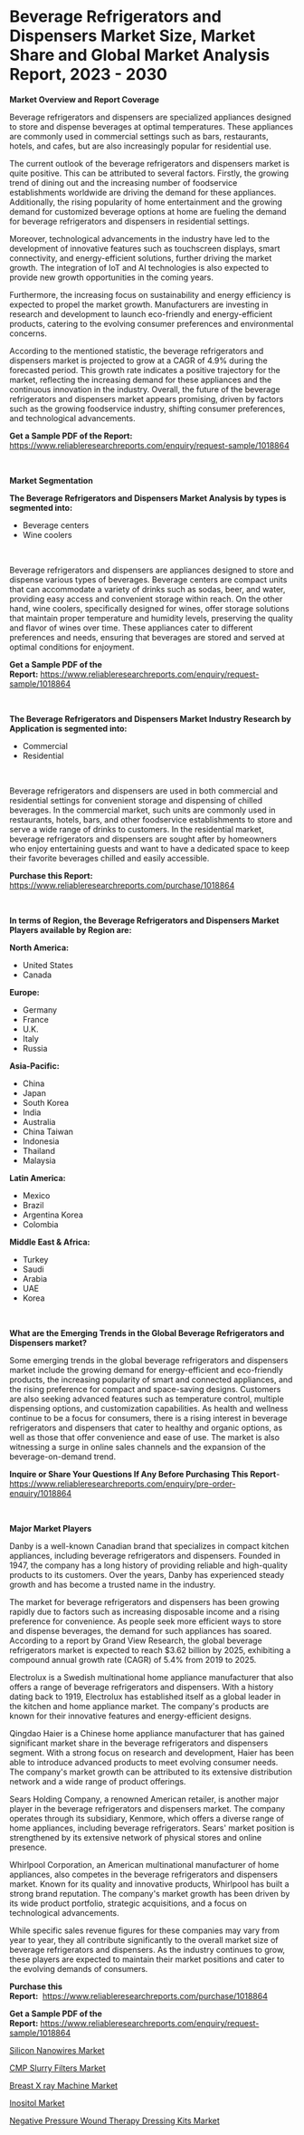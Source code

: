 <p><h1>Beverage Refrigerators and Dispensers Market Size, Market Share and Global Market Analysis Report, 2023 - 2030</h1></p><p><strong>Market Overview and Report Coverage</strong></p>
<p><p>Beverage refrigerators and dispensers are specialized appliances designed to store and dispense beverages at optimal temperatures. These appliances are commonly used in commercial settings such as bars, restaurants, hotels, and cafes, but are also increasingly popular for residential use.</p><p>The current outlook of the beverage refrigerators and dispensers market is quite positive. This can be attributed to several factors. Firstly, the growing trend of dining out and the increasing number of foodservice establishments worldwide are driving the demand for these appliances. Additionally, the rising popularity of home entertainment and the growing demand for customized beverage options at home are fueling the demand for beverage refrigerators and dispensers in residential settings.</p><p>Moreover, technological advancements in the industry have led to the development of innovative features such as touchscreen displays, smart connectivity, and energy-efficient solutions, further driving the market growth. The integration of IoT and AI technologies is also expected to provide new growth opportunities in the coming years.</p><p>Furthermore, the increasing focus on sustainability and energy efficiency is expected to propel the market growth. Manufacturers are investing in research and development to launch eco-friendly and energy-efficient products, catering to the evolving consumer preferences and environmental concerns.</p><p>According to the mentioned statistic, the beverage refrigerators and dispensers market is projected to grow at a CAGR of 4.9% during the forecasted period. This growth rate indicates a positive trajectory for the market, reflecting the increasing demand for these appliances and the continuous innovation in the industry. Overall, the future of the beverage refrigerators and dispensers market appears promising, driven by factors such as the growing foodservice industry, shifting consumer preferences, and technological advancements.</p></p>
<p><strong>Get a Sample PDF of the Report:</strong> <a href="https://www.reliableresearchreports.com/enquiry/request-sample/1018864">https://www.reliableresearchreports.com/enquiry/request-sample/1018864</a></p>
<p>&nbsp;</p>
<p><strong>Market Segmentation</strong></p>
<p><strong>The Beverage Refrigerators and Dispensers Market Analysis by types is segmented into:</strong></p>
<p><ul><li>Beverage centers</li><li>Wine coolers</li></ul></p>
<p>&nbsp;</p>
<p><p>Beverage refrigerators and dispensers are appliances designed to store and dispense various types of beverages. Beverage centers are compact units that can accommodate a variety of drinks such as sodas, beer, and water, providing easy access and convenient storage within reach. On the other hand, wine coolers, specifically designed for wines, offer storage solutions that maintain proper temperature and humidity levels, preserving the quality and flavor of wines over time. These appliances cater to different preferences and needs, ensuring that beverages are stored and served at optimal conditions for enjoyment.</p></p>
<p><strong>Get a Sample PDF of the Report:</strong>&nbsp;<a href="https://www.reliableresearchreports.com/enquiry/request-sample/1018864">https://www.reliableresearchreports.com/enquiry/request-sample/1018864</a></p>
<p>&nbsp;</p>
<p><strong>The Beverage Refrigerators and Dispensers Market Industry Research by Application is segmented into:</strong></p>
<p><ul><li>Commercial</li><li>Residential</li></ul></p>
<p>&nbsp;</p>
<p><p>Beverage refrigerators and dispensers are used in both commercial and residential settings for convenient storage and dispensing of chilled beverages. In the commercial market, such units are commonly used in restaurants, hotels, bars, and other foodservice establishments to store and serve a wide range of drinks to customers. In the residential market, beverage refrigerators and dispensers are sought after by homeowners who enjoy entertaining guests and want to have a dedicated space to keep their favorite beverages chilled and easily accessible.</p></p>
<p><strong>Purchase this Report:</strong>&nbsp; <a href="https://www.reliableresearchreports.com/purchase/1018864">https://www.reliableresearchreports.com/purchase/1018864</a></p>
<p>&nbsp;</p>
<p><strong>In terms of Region, the Beverage Refrigerators and Dispensers Market Players available by Region are:</strong></p>
<p>
    <p> <strong> North America: </strong>
        <ul>
            <li>United States</li>
            <li>Canada</li>
        </ul>
        </p> 
    <p> <strong> Europe: </strong>
        <ul>
            <li>Germany</li>
            <li>France</li>
            <li>U.K.</li>
            <li>Italy</li>
            <li>Russia</li>
        </ul>
        </p> 
    <p> <strong> Asia-Pacific: </strong>
        <ul>
            <li>China</li>
            <li>Japan</li>
            <li>South Korea</li>
            <li>India</li>
            <li>Australia</li>
            <li>China Taiwan</li>
            <li>Indonesia</li>
            <li>Thailand</li>
            <li>Malaysia</li>
        </ul>
        </p> 
    <p> <strong> Latin America: </strong>
        <ul>
            <li>Mexico</li>
            <li>Brazil</li>
            <li>Argentina Korea</li>
            <li>Colombia</li>
        </ul>
        </p> 
    <p> <strong> Middle East & Africa: </strong>
        <ul>
            <li>Turkey</li>
            <li>Saudi</li>
            <li>Arabia</li>
            <li>UAE</li>
            <li>Korea</li>
        </ul>
    </p>
    </p>
<p>&nbsp;</p>
<p><strong>What are the Emerging Trends in the Global Beverage Refrigerators and Dispensers market?</strong></p>
<p><p>Some emerging trends in the global beverage refrigerators and dispensers market include the growing demand for energy-efficient and eco-friendly products, the increasing popularity of smart and connected appliances, and the rising preference for compact and space-saving designs. Customers are also seeking advanced features such as temperature control, multiple dispensing options, and customization capabilities. As health and wellness continue to be a focus for consumers, there is a rising interest in beverage refrigerators and dispensers that cater to healthy and organic options, as well as those that offer convenience and ease of use. The market is also witnessing a surge in online sales channels and the expansion of the beverage-on-demand trend.</p></p>
<p><strong>Inquire or Share Your Questions If Any Before Purchasing This Report</strong>- <a href="https://www.reliableresearchreports.com/enquiry/pre-order-enquiry/1018864">https://www.reliableresearchreports.com/enquiry/pre-order-enquiry/1018864</a></p>
<p>&nbsp;</p>
<p><strong>Major Market Players</strong></p>
<p><p>Danby is a well-known Canadian brand that specializes in compact kitchen appliances, including beverage refrigerators and dispensers. Founded in 1947, the company has a long history of providing reliable and high-quality products to its customers. Over the years, Danby has experienced steady growth and has become a trusted name in the industry.</p><p>The market for beverage refrigerators and dispensers has been growing rapidly due to factors such as increasing disposable income and a rising preference for convenience. As people seek more efficient ways to store and dispense beverages, the demand for such appliances has soared. According to a report by Grand View Research, the global beverage refrigerators market is expected to reach $3.62 billion by 2025, exhibiting a compound annual growth rate (CAGR) of 5.4% from 2019 to 2025.</p><p>Electrolux is a Swedish multinational home appliance manufacturer that also offers a range of beverage refrigerators and dispensers. With a history dating back to 1919, Electrolux has established itself as a global leader in the kitchen and home appliance market. The company's products are known for their innovative features and energy-efficient designs.</p><p>Qingdao Haier is a Chinese home appliance manufacturer that has gained significant market share in the beverage refrigerators and dispensers segment. With a strong focus on research and development, Haier has been able to introduce advanced products to meet evolving consumer needs. The company's market growth can be attributed to its extensive distribution network and a wide range of product offerings.</p><p>Sears Holding Company, a renowned American retailer, is another major player in the beverage refrigerators and dispensers market. The company operates through its subsidiary, Kenmore, which offers a diverse range of home appliances, including beverage refrigerators. Sears' market position is strengthened by its extensive network of physical stores and online presence.</p><p>Whirlpool Corporation, an American multinational manufacturer of home appliances, also competes in the beverage refrigerators and dispensers market. Known for its quality and innovative products, Whirlpool has built a strong brand reputation. The company's market growth has been driven by its wide product portfolio, strategic acquisitions, and a focus on technological advancements.</p><p>While specific sales revenue figures for these companies may vary from year to year, they all contribute significantly to the overall market size of beverage refrigerators and dispensers. As the industry continues to grow, these players are expected to maintain their market positions and cater to the evolving demands of consumers.</p></p>
<p><strong>Purchase this Report:</strong>&nbsp;&nbsp;<a href="https://www.reliableresearchreports.com/purchase/1018864">https://www.reliableresearchreports.com/purchase/1018864</a></p>
<p></p>
<p><strong>Get a Sample PDF of the Report:</strong>&nbsp;<a href="https://www.reliableresearchreports.com/enquiry/request-sample/1018864">https://www.reliableresearchreports.com/enquiry/request-sample/1018864</a></p>
<p><p><a href="https://issuu.com/reportprime-2/docs/silicon-nanowires-market-size-2030.pptx?fr=xKAE9_zU1NQ">Silicon Nanowires Market</a></p><p><a href="https://github.com/reportprimeyash/Market-Research-Report-List-1/blob/main/cmp-slurry-filters-market.md">CMP Slurry Filters Market</a></p><p><a href="https://www.reportprime.com/breast-x-ray-machine-r10123">Breast X ray Machine Market</a></p><p><a href="https://medium.com/@marlonblick/inositol-market-size-growth-forecast-2023-2030-d5c0a8312f4e">Inositol Market</a></p><p><a href="https://github.com/AKSHATREPORTPRIME/Market-Research-Report-List-1/blob/main/negative-pressure-wound-therapy-dressing-kits-market.md">Negative Pressure Wound Therapy Dressing Kits Market</a></p></p>